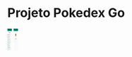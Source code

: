 # Projeto Pokedex Go

<img src="img/pag2.jpeg" width="10" height="50"/>
<img src="img/pag1.jpeg" width="10" height="50"/>